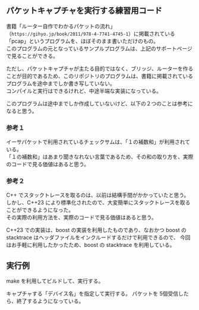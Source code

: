 ## パケットキャプチャを実行する練習用コード
書籍「ルーター自作でわかるパケットの流れ」（`https://gihyo.jp/book/2011/978-4-7741-4745-1`）に掲載されている「pcap」というプログラムを、ほぼそのまま書いただけのもの。  
このプログラムの元となっているサンプルプログラムは、上記のサポートページで見ることができる。

ただし、パケットキャプチャが主たる目的ではなく、ブリッジ、ルーターを作ることが目的であるため、このリポジトリのプログラムは、書籍に掲載されているプログラムを途中までしか書き写していない。  
コンパイルと実行はできるけれど、中途半端な実装になっている。

このプログラムは途中までしか作成していないけど、以下の２つのことは参考になると思う。

### 参考１
イーサパケットで利用されているチェックサムは、「１の補数和」が利用されている。  
「１の補数和」はあまり聞きなれない言葉であるため、その和の取り方を、実際のコードで見る価値はあると思う。

### 参考２
C++ でスタックトレースを取るのは、以前は結構手間がかかっていたと思う。  
しかし、C++23 により標準化されたので、大変簡単にスタックトレースを取ることができるようになった。  
その実際の利用方法を、実際のコードで見る価値はあると思う。

C++23 での実装は、boost の実装を利用したものであり、なおかつ boost の stacktrace はヘッダファイルをインクルードするだけで利用できるので、
今回はお手軽に利用したかったため、boost の stacktrace を利用している。

## 実行例
make を利用してビルドして、実行する。

キャプチャする「デバイス名」を指定して実行する。
パケットを 5個受信したら、終了するようになっている。
